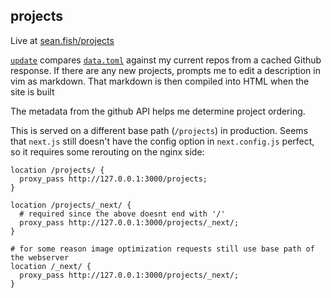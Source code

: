 ## projects

Live at [sean.fish/projects](https://sean.fish/projects)

[`update`](./update) compares [`data.toml`](./data.toml) against my current repos from a cached Github response. If there are any new projects, prompts me to edit a description in vim as markdown. That markdown is then compiled into HTML when the site is built

The metadata from the github API helps me determine project ordering.

This is served on a different base path (`/projects`) in production. Seems that `next.js` still doesn't have the config option in `next.config.js` perfect, so it requires some rerouting on the nginx side:

```nginx
location /projects/ {
  proxy_pass http://127.0.0.1:3000/projects;
}

location /projects/_next/ {
  # required since the above doesnt end with '/'
  proxy_pass http://127.0.0.1:3000/projects/_next/;
}

# for some reason image optimization requests still use base path of the webserver
location /_next/ {
  proxy_pass http://127.0.0.1:3000/projects/_next/;
}
```
